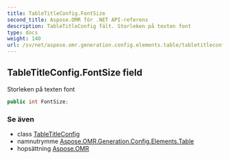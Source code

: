 ```yaml
---
title: TableTitleConfig.FontSize
second_title: Aspose.OMR för .NET API-referens
description: TableTitleConfig fält. Storleken på texten font
type: docs
weight: 140
url: /sv/net/aspose.omr.generation.config.elements.table/tabletitleconfig/fontsize/
---
```

## TableTitleConfig.FontSize field

Storleken på texten font

```csharp
public int FontSize;
```

### Se även

* class [TableTitleConfig](../)
* namnutrymme [Aspose.OMR.Generation.Config.Elements.Table](../../tabletitleconfig/)
* hopsättning [Aspose.OMR](../../../)


